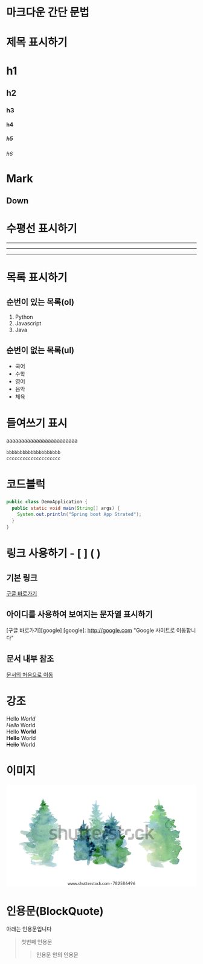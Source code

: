 # 마크다운 간단 문법
# 제목 표시하기
# h1
## h2
### h3
#### h4
##### h5
###### h6

Mark
====
Down
----

# 수평선 표시하기
---
***
___

# 목록 표시하기
## 순번이 있는 목록(ol)
1. Python
2. Javascript
3. Java

## 순번이 없는 목록(ul)
- 국어
- 수학
- 영어
- 음악
- 체육

# 들여쓰기 표시
aaaaaaaaaaaaaaaaaaaaaaaa  

    bbbbbbbbbbbbbbbbbbbb  
    cccccccccccccccccccc  

# 코드블럭
```java
public class DemoApplication {
  public static void main(String[] args) {
    System.out.println("Spring boot App Strated");
  }
}
```

# 링크 사용하기 - [ ] ( )

## 기본 링크
[구글 바로가기](http://google.com)

## 아이디를 사용하여 보여지는 문자열 표시하기
[구글 바로가기][google]
[google]: http://google.com "Google 사이트로 이동합니다"

## 문서 내부 참조
[문서의 처음으로 이동](#마크다운-간단-문법)

# 강조
Hello *World*  
_Hello_ World  
Hello **World**  
__Hello__ World  
~~Hello~~ World

# 이미지
<img src="watercolor-sample-782586496.webp" alt="샘플 이미지" title="수채화 풍경">

# 인용문(BlockQuote)
아래는 인용문입니다
> 첫번째 인용문
>> 인용문 안의 인용문
